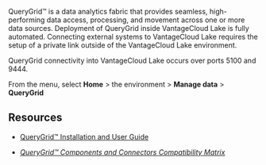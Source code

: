 QueryGrid™ is a data analytics fabric that provides seamless, high-performing data access, processing, and movement across one or more data sources. Deployment of QueryGrid inside VantageCloud Lake is fully automated. Connecting external systems to VantageCloud Lake requires the setup of a private link outside of the VantageCloud Lake environment.

QueryGrid connectivity into VantageCloud Lake occurs over ports 5100 and 9444.

From the menu, select **Home** > the environment > **Manage data** > **QueryGrid**

## Resources


-   [QueryGrid™ Installation and User Guide](https://docs.teradata.com/search/books?filters=prodname~%2522Teradata+QueryGrid%2522&sort=last_update)


-   [*QueryGrid™ Components and Connectors Compatibility Matrix*](https://docs.teradata.com/access/sources/dita/map?dita:mapPath=wue1554808920847.ditamap)


